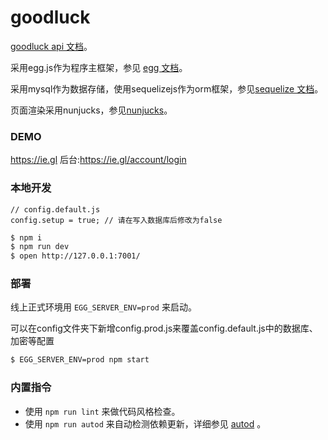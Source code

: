 # goodluck

[goodluck api 文档][goodluck_api]。

采用egg.js作为程序主框架，参见 [egg 文档][egg]。  

采用mysql作为数据存储，使用sequelizejs作为orm框架，参见[sequelize 文档][sequelize]。  

页面渲染采用nunjucks，参见[nunjucks][nunjucks]。 

### DEMO

https://ie.gl
后台:https://ie.gl/account/login

### 本地开发

```
// config.default.js
config.setup = true; // 请在写入数据库后修改为false
```

```bash
$ npm i
$ npm run dev
$ open http://127.0.0.1:7001/
```

### 部署

线上正式环境用 `EGG_SERVER_ENV=prod` 来启动。

可以在config文件夹下新增config.prod.js来覆盖config.default.js中的数据库、加密等配置

```bash
$ EGG_SERVER_ENV=prod npm start
```

### 内置指令

- 使用 `npm run lint` 来做代码风格检查。
- 使用 `npm run autod` 来自动检测依赖更新，详细参见 [autod](https://www.npmjs.com/package/autod) 。


[egg]: https://eggjs.org
[Sequelize]:http://docs.sequelizejs.com
[nunjucks]:http://mozilla.github.io/nunjucks/api.html
[goodluck_api]: /api.md
